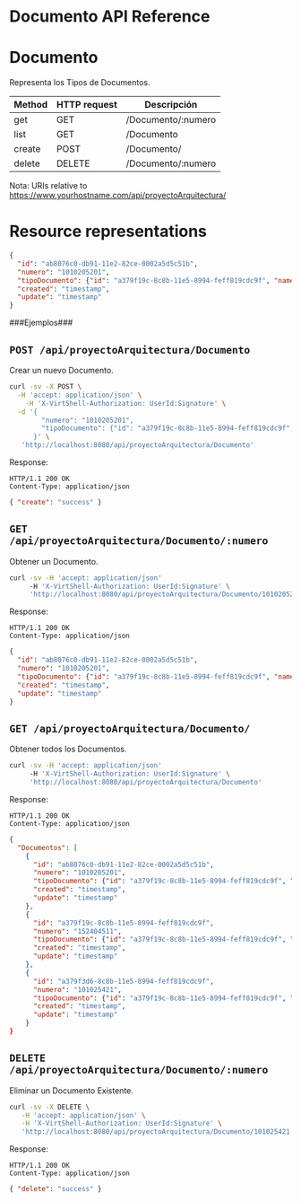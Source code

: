 Documento API Reference
====================

Documento
====
Representa los Tipos de Documentos.

| Method | HTTP request | Descripción |
| --- | --- | ---- |
| get | GET | /Documento/:numero | Obtiene un Documento por ID. |
| list | GET | /Documento | Obtiene una lista de Documentos. |
| create | POST | /Documento/ | Ingresar un nuevo Documento. |
| delete | DELETE | /Documento/:numero | Elimina un Documento Existente. |

Nota:
URIs relative to https://www.yourhostname.com/api/proyectoArquitectura/

Resource representations
========================
```json
{
  "id": "ab8076c0-db91-11e2-82ce-0002a5d5c51b",
  "numero": "1010205201",
  "tipoDocumento": {"id": "a379f19c-8c8b-11e5-8994-feff819cdc9f", "name": "Tarjeta_Identidad"},
  "created": "timestamp",
  "update": "timestamp"
}
```

###Ejemplos###

`POST /api/proyectoArquitectura/Documento`
--------------------------------------------

Crear un nuevo Documento.

```sh
curl -sv -X POST \
  -H 'accept: application/json' \
    -H 'X-VirtShell-Authorization: UserId:Signature' \
  -d '{ 
        "numero": "1010205201",
        "tipoDocumento": {"id": "a379f19c-8c8b-11e5-8994-feff819cdc9f", "name": "Tarjeta_Identidad"}
      }' \
   'http://localhost:8080/api/proyectoArquitectura/Documento'
```

Response:
```
HTTP/1.1 200 OK
Content-Type: application/json
```
```json
{ "create": "success" }
```

`GET /api/proyectoArquitectura/Documento/:numero`
----------------------------------------------

Obtener un Documento.

```sh
curl -sv -H 'accept: application/json' 
     -H 'X-VirtShell-Authorization: UserId:Signature' \ 
     'http://localhost:8080/api/proyectoArquitectura/Documento/1010205201'
```

Response:
```
HTTP/1.1 200 OK
Content-Type: application/json
```
```json
{
  "id": "ab8076c0-db91-11e2-82ce-0002a5d5c51b",
  "numero": "1010205201",
  "tipoDocumento": {"id": "a379f19c-8c8b-11e5-8994-feff819cdc9f", "name": "Tarjeta_Identidad"},
  "created": "timestamp",
  "update": "timestamp"
}
```

`GET /api/proyectoArquitectura/Documento/`
----------------------------------------------

Obtener todos los Documentos.

```sh
curl -sv -H 'accept: application/json' 
     -H 'X-VirtShell-Authorization: UserId:Signature' \ 
     'http://localhost:8080/api/proyectoArquitectura/Documento'
```

Response:
```
HTTP/1.1 200 OK
Content-Type: application/json
```
```json
{
  "Documentos": [
    {
      "id": "ab8076c0-db91-11e2-82ce-0002a5d5c51b",
      "numero": "1010205201",
      "tipoDocumento": {"id": "a379f19c-8c8b-11e5-8994-feff819cdc9f", "name": "Tarjeta_Identidad"},
      "created": "timestamp",
      "update": "timestamp"
    },
    {
      "id": "a379f19c-8c8b-11e5-8994-feff819cdc9f",
      "numero": "152404511",
      "tipoDocumento": {"id": "a379f19c-8c8b-11e5-8994-feff819cdc9f", "name": "Tarjeta_Identidad"},
      "created": "timestamp",
      "update": "timestamp"
    },
    {
      "id": "a379f3d6-8c8b-11e5-8994-feff819cdc9f",
      "numero": "101025421",
      "tipoDocumento": {"id": "a379f19c-8c8b-11e5-8994-feff819cdc9f", "name": "Cedula_Ciudadania"},
      "created": "timestamp",
      "update": "timestamp"
    }
}
```

`DELETE /api/proyectoArquitectura/Documento/:numero`
----------------------------------------------
Eliminar un Documento Existente.

```sh
curl -sv -X DELETE \
   -H 'accept: application/json' \
   -H 'X-VirtShell-Authorization: UserId:Signature' \
   'http://localhost:8080/api/proyectoArquitectura/Documento/101025421'
```

Response:
```
HTTP/1.1 200 OK
Content-Type: application/json
```
```json
{ "delete": "success" }
```
